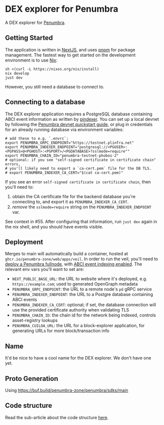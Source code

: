 # DEX explorer for Penumbra

A DEX explorer for [Penumbra](https://penumbra.zone/).

## Getting Started

The application is written in [NextJS], and uses [pnpm] for package management.
The fastest way to get started on the development environment is to use [Nix]:

```shell
sh <(curl -L https://nixos.org/nix/install)
nix develop
just dev
```

However, you still need a database to connect to.

## Connecting to a database

The DEX explorer application requires a PostgreSQL database containing ABCI event information
as written by [pindexer].
You can set up a local devnet by following the [Penumbra devnet quickstart guide](https://guide.penumbra.zone/dev/devnet-quickstart),
or plug in credentials for an already running database via environment variables:

```
# add these to e.g. `.envrc`:
export PENUMBRA_GRPC_ENDPOINT="https://testnet.plinfra.net"
export PENUMBRA_INDEXER_ENDPOINT="postgresql://<PGUSER>:<PGPASS>@<PGHOST>:<PGPORT>/<PGDATABASE>?sslmode=require""
export PENUMBRA_CHAIN_ID="penumbra-testnet-phobos-2"
# optional: if you see "self-signed certificate in certificate chain" errors,
# you'll likely need to export a `ca-cert.pem` file for the DB TLS.
# export PENUMBRA_INDEXER_CA_CERT="$(cat ca-cert.pem)"
```

If you see an error `self-signed certificate in certificate chain`, then you'll need to:

1. obtain the CA certificate file for the backend database you're connecting to, and export it as `PENUMBRA_INDEXER_CA_CERT`.
2. _remove_ the `sslmode=require` string on the `PENUMBRA_INDEXER_ENDPOINT` var.

See context in #55. After configuring that information, run `just dev` again in the nix shell, and you should have events visible.

## Deployment

Merges to main will automatically build a container, hosted at `ghcr.io/penumbra-zone/web/apps/veil`.
In order to run the veil, you'll need to [deploy a Penumbra fullnode](https://guide.penumbra.zone/node/pd/running-node),
with [ABCI event indexing enabled](https://guide.penumbra.zone/node/pd/indexing-events). The relevant env vars
you'll want to set are:

- `NEXT_PUBLIC_BASE_URL`: the URL to website where it's deployed, e.g. `https://example.com`; used to generated OpenGraph metadata
- `PENUMBRA_GRPC_ENDPOINT`: the URL to a remote node's `pd` gRPC service
- `PENUMBRA_INDEXER_ENDPOINT`: the URL to a Postgre database containing ABCI events
- `PENUMBRA_INDEXER_CA_CERT`: optional; if set, the database connection will use the provided certificate authority when validating TLS
- `PENUMBRA_CHAIN_ID`: the chain id for the network being indexed, controls asset-registry lookups
- `PENUMBRA_CUILOA_URL`: the URL for a block-explorer application, for generating URLs for more block/transaction info

## Name

It'd be nice to have a cool name for the DEX explorer. We don't have one yet.

## Proto Generation

Using https://buf.build/penumbra-zone/penumbra/sdks/main

## Code structure

Read the sub-article about the code structure [here](./pages/readme.md).

[NextJS]: https://nextjs.org/
[Nix]: https://nixos.org/download/
[pindexer]: https://guide.penumbra.zone/node/pd/indexing-events#using-pindexer
[pnpm]: https://pnpm.io/
